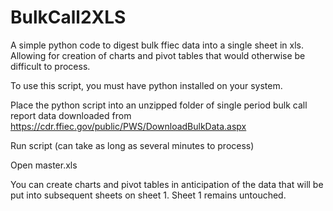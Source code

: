 # BulkCall2XLS
A simple python code to digest bulk ffiec data into a single sheet in xls.  Allowing for creation of charts and pivot tables that would otherwise be difficult to process.

To use this script, you must have python installed on your system.

Place the python script into an unzipped folder of single period bulk call report data downloaded from https://cdr.ffiec.gov/public/PWS/DownloadBulkData.aspx

Run script (can take as long as several minutes to process)

Open master.xls

You can create charts and pivot tables in anticipation of the data that will be put into subsequent sheets on sheet 1.  Sheet 1 remains untouched.
